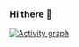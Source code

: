 ### Hi there 👋

[![Activity graph](https://github-readme-activity-graph.vercel.app/graph?username=yourkin)](https://github.com/yourkin/github-readme-activity-graph)
